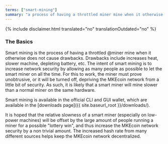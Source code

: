 ```yaml
---
terms: ["smart-mining"]
summary: "a process of having a throttled miner mine when it otherwise does not cause drawbacks"
---
```


{% include disclaimer.html translated="no" translationOutdated="no" %}
### The Basics

Smart mining is the process of having a throttled @miner mine when it otherwise does not cause drawbacks.
Drawbacks include increases heat, slower machine, depleting battery, etc. The intent of smart mining is to increase network security by allowing as many people as possible to let the smart miner on all the time. For this to work, the miner must prove unobtrusive, or it will be turned off, depriving the MKEcoin network from a little bit of security. As such, it is likely that a smart miner will mine slower than a normal miner on the same hardware.

Smart mining is available in the official CLI and GUI wallet, which are available in the [downloads page]({{ site.baseurl_root }}/downloads/).

It is hoped that the relative slowness of a smart miner (especially on low-power machines) will be offset by the large amount of people running a miner for a possible "lottery win", and thus increase the MKEcoin network security by a non trivial amount. The increased hash rate from many different sources helps keep the MKEcoin network decentralized.
